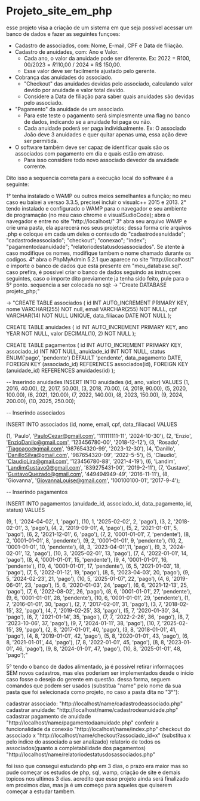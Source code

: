# Projeto_site_em_php
esse projeto visa a criação de um sistema em que seja possivel acessar um banco de dados e fazer as seguintes funçoes:
- Cadastro de associados, com: Nome, E-mail, CPF e Data de filiação.
- Cadastro de anuidades, com: Ano e Valor.
    - Cada ano, o valor da anuidade pode ser diferente. Ex: 2022 = R$100,00 / 2023 = R$110,00 / 2024 = R$ 150,00. 
    - Esse valor deve ser facilmente ajustado pelo gerente.
- Cobrança das anuidades do associado.
    - "Checkout" das anuidades devidas pelo associado, calculando valor devido por anuidade e valor total devido.
    - Considere a Data de filiação para saber quais anuidades são devidas pelo associado.
- "Pagamento" da anuidade de um associado. 
    - Para este teste o pagamento será simplesmente uma flag no banco de dados, indicando se a anuidade foi paga ou não.
    - Cada anuidade poderá ser paga individualmente. Ex: O associado João deve 3 anuidades e quer quitar apenas uma, essa ação deve ser permitida.
- O software também deve ser capaz de identificar quais são os associados com pagamento em dia e quais estão em atraso.
    - Para isso considere todo novo associado devedor da anuidade corrente.

Dito isso a sequencia correta para a execução local do software é a seguinte:

1° tenha instalado o WAMP ou outros meios semelhantes a função; no meu caso eu baixei a versao 3.3.5, precisei incluir o visualc++ 2015 e 2013.
2° tendo instalado e configurado o WAMP para o navegador e seu ambiente de programação (no meu caso chrome e visualSudioCode); abra o navegador e entre no site "http://localhost/"
3° abra seu arquivo WAMP e crie uma pasta, ela aparecerá nos seus projetos; dessa forma crie arquivos .php e coloque em cada um deles o conteudo do "cadastrodeanuidade"; "cadastrodeassociado"; "checkout"; "conexao"; "index"; "pagamentodaanuidade"; "relatoriodestatusdosassociados". Se atente à caso modifique os nomes, modifique tambem o nome chamado durante os codigos.
4° abra o PhpMyAdmin 5.2.1 que aparece no site "http://localhost/" e importe o banco de dados que está presente em "meu_database.sql".
caso prefira, é possivel criar o banco de dados seguindo as instruçoes seguintes, caso o importe dito previamente ja tenha sido feito, pule para o 5° ponto.
sequencia a ser colocada no sql:
 -> "Create DATABASE projeto_php;"
 
 -> "CREATE TABLE associados (
  id INT AUTO_INCREMENT PRIMARY KEY,
  nome VARCHAR(255) NOT null,
  email VARCHAR(255) NOT NULL,
  cpf VARCHAR(14) NOT NULL UNIQUE,
  data_filiacao DATE NOT NULL
);

CREATE TABLE anuidades (
  id INT AUTO_INCREMENT PRIMARY KEY,
  ano YEAR NOT NULL,
  valor DECIMAL(10, 2) NOT NULL
);

CREATE TABLE pagamentos (
  id INT AUTO_INCREMENT PRIMARY KEY,
  associado_id INT NOT NULL,
  anuidade_id INT NOT NULL,
  status ENUM('pago', 'pendente') DEFAULT 'pendente',
  data_pagamento DATE,
  FOREIGN KEY (associado_id) REFERENCES associados(id),
  FOREIGN KEY (anuidade_id) REFERENCES anuidades(id)
);

-- Inserindo anuidades
INSERT INTO anuidades (id, ano, valor) VALUES 
(1, 2016, 40.00),
(2, 2017, 50.00),
(3, 2018, 70.00),
(4, 2019, 90.00),
(5, 2020, 100.00),
(6, 2021, 120.00),
(7, 2022, 140.00),
(8, 2023, 150.00),
(9, 2024, 200.00),
(10, 2025, 250.00);

-- Inserindo associados 

INSERT INTO associados (id, nome, email, cpf, data_filiacao) VALUES 

(1, 'Paulo', 'PauloCezar@gmail.com', '111111111-11', '2024-10-30'), 
(2, 'Enzio', 'EnzioDanilo@gmail.com', '123456780-00', '2018-12-12'), 
(3, 'Rosado', 'Tiagoago@gmail.com', '987654320-99', '2023-12-30'), 
(4, 'Danillo', 'DanilloSilva@gmail.com', '987654320-09', '2022-5-5'), 
(5, 'Claudio', 'ClaudioLira@gmail.com', '123456780-88', '2021-4-19'), 
(6, 'Landim', 'LandimGustavo0@gmail.com', '839275431-00', '2019-2-11'), 
(7, 'Gustavo', 'GustavoQuezado@gmail.com', '449494949-49', '2016-11-11'),
(8, 'Giovanna', 'GiovannaLouise@gmail.com', '100100100-01', '2017-9-4');

-- Inserindo pagamentos

INSERT INTO pagamentos (anuidade_id, associado_id, data_pagamento, id, status) VALUES 

(9, 1, '2024-04-02', 1, 'pago'),
(10, 1, '2025-02-02', 2, 'pago'),
(3, 2, '2018-02-01', 3, 'pago'),
(4, 2, '2019-09-01', 4, 'pago'),
(5, 2, '2021-01-01', 5, 'pago'),
(6, 2, '2021-12-01', 6, 'pago'),
(7, 2, '0001-01-01', 7, 'pendente'),
(8, 2, '0001-01-01', 8, 'pendente'),
(9, 2, '0001-01-01', 9, 'pendente'),
(10, 2, '0001-01-01', 10, 'pendente'),
(8, 3, '2023-04-01',11, 'pago'),
(9, 3, '2024-02-01', 12, 'pago'),
(10, 3, '2025-02-01', 13, 'pago'),
(7, 4, '2022-01-01', 14, 'pago'),
(8, 4, '0001-01-01', 15, 'pendente'),
(9, 4, '0001-01-01', 16, 'pendente'),
(10, 4, '0001-01-01', 17, 'pendente'),
(6, 5, '2021-01-03', 18, 'pago'),
(7, 5, '2022-01-12', 19, 'pago'),
(8, 5, '2023-04-03', 20, 'pago'),
(9, 5, '2024-02-23', 21, 'pago'),
(10, 5, '2025-01-07', 22, 'pago'),
(4, 6, '2019-06-01', 23, 'pago'),
(5, 6, '2020-01-03', 24, 'pago'),
(6, 6, '2021-12-13', 25, 'pago'),
(7, 6, '2022-08-02', 26, 'pago'),
(8, 6, '0001-01-01', 27, 'pendente'),
(9, 6, '0001-01-01', 28, 'pendente'),
(10, 6, '0001-01-01', 29, 'pendente'),
(1, 7, '2016-01-01', 30, 'pago'),
(2, 7, '2017-02-01', 31, 'pago'),
(3, 7, '2018-02-15', 32, 'pago'),
(4, 7, '2019-02-25', 33, 'pago'),
(5, 7, '2020-01-30', 34, 'pago'),
(6, 7, '2021-01-14', 35, 'pago'),
(7, 7, '2022-2-26', 36, 'pago'),
(8, 7, '2023-10-06', 37, 'pago'),
(9, 7, '2024-01-11', 38, 'pago'),
(10, 7, '2025-02-15', 39, 'pago'),
(2, 8, '2017-01-01', 40, 'pago'),
(3, 8, '2018-01-01', 41, 'pago'),
(4, 8, '2019-01-01', 42, 'pago'),
(5, 8, '2020-01-01', 43, 'pago'),
(6, 8, '2021-01-01', 44, 'pago'),
(7, 8, '2022-01-01', 45, 'pago'),
(8, 8, '2023-01-01', 46, 'pago'),
(9, 8, '2024-01-01', 47, 'pago'),
(10, 8, '2025-01-01', 48, 'pago');"

5° tendo o banco de dados alimentado, ja é possivel retirar informaçoes SEM novos cadastros, mas eles poderiam ser implementados desde o inicio caso fosse o desejo do gerente em questão. dessa forma, seguem comandos que podem ser usados (substitua "name" pelo nome da sua pasta que foi selecionada como projeto, no caso a pasta dita no "3°"):

cadastrar associado:
"http://localhost/name/cadastrodeassociado.php"
cadastrar anuidade:
"http://localhost/name/cadastrodeanuidade.php"
cadastrar pagamento de anuidade
"http://localhost/name/pagamentodaanuidade.php"
conferir a funcionalidade da conexão
"http://localhost/name/index.php"
checkout do associado x
"http://localhost/name/checkout?associado_id=x" (substitua x pelo indice do associado a ser analizado)
relatorio de todos os associados(quanto a completabilidade dos pagamentos)
"http://localhost/name/relatoriodestatusdosassociados.php"

foi isso que consegui estudando php em 3 dias, o prazo era maior mas so pude começar os estudos de php, sql, wamp, criação de site e demais topicos nos ultimos 3 dias. acredito que esse projeto ainda será finalizado em proximos dias, mas ja é um começo para aqueles que quiserem começar a estudar tambem.
